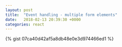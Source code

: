 ```yaml
---
layout: post
title:  "Event handling - multiple form elements"
date:   2018-02-13 20:39:30 +0000
categories: react
---
```



{% gist 07ca40d42af5a8db48e0e3d974466ed1 %}
